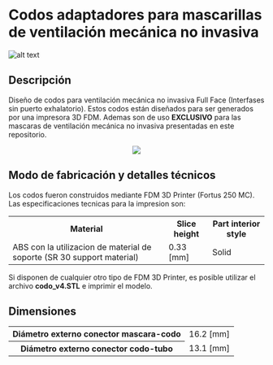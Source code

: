 # Codos adaptadores para mascarillas de ventilación mecánica no invasiva

![alt text](https://user-images.githubusercontent.com/28406528/84544095-9a47f600-acca-11ea-83ac-d2be019ee92d.jpg)

## Descripción

Diseño de codos para ventilación mecánica no invasiva Full Face (Interfases sin puerto exhalatorio). Estos codos están diseñados para ser generados por una impresora 3D FDM.
Ademas son de uso <b>EXCLUSIVO</b> para las mascaras de ventilación mecánica no invasiva presentadas en este repositorio.


<p align="center"> 
<img src="https://user-images.githubusercontent.com/28406528/84544179-c6637700-acca-11ea-9382-ea111045bc23.jpg">
</p>


## Modo de fabricación y detalles técnicos

Los codos fueron construidos mediante FDM 3D Printer (Fortus 250 MC). Las especificaciones tecnicas para la impresion son:

<table style="width:100%">
  <tr>
    <th>Material</th>
    <th>Slice height</th>
    <th>Part interior style</th>
  </tr>
  <tr>
    <td>ABS con la utilizacion de material de soporte (SR 30 support material)</td>
    <td>0.33 [mm]</td>
    <td>Solid</td>
  </tr>
</table>

Si disponen de cualquier otro tipo de FDM 3D Printer, es posible utilizar el archivo <b>codo_v4.STL</b> e imprimir el modelo.

## Dimensiones

<table style="width:100%">
  <tr>
    <th>Diámetro externo conector mascara-codo</th>
    <td>16.2 [mm]</td>
  </tr>
  <tr>
    <th>Diámetro externo conector codo-tubo</th>
    <td>13.1 [mm]</td>
  </tr>
</table>

